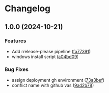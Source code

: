 # Changelog

## 1.0.0 (2024-10-21)


### Features

* Add rrelease-please pipeline ([fa77391](https://github.com/mmilian/xv/commit/fa77391b143b1f09256742c8c82a4a2680653ff8))
* windows install script ([a04bd09](https://github.com/mmilian/xv/commit/a04bd09379f2ff317dc3e83a19e3e18c62fb2144))


### Bug Fixes

* assign deployment gh environment ([73a3bef](https://github.com/mmilian/xv/commit/73a3befc031e2feb1c4b5f0b943e1951693b02ee))
* conflict name with github vas ([9ad2b78](https://github.com/mmilian/xv/commit/9ad2b78c8f113b1f0e9e44ca17677ae4b1191e9b))

